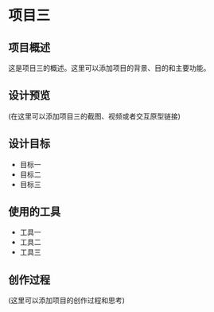 # 项目三

## 项目概述

这是项目三的概述。这里可以添加项目的背景、目的和主要功能。

## 设计预览

(在这里可以添加项目三的截图、视频或者交互原型链接)

## 设计目标

- 目标一
- 目标二
- 目标三

## 使用的工具

- 工具一
- 工具二
- 工具三

## 创作过程

(这里可以添加项目的创作过程和思考) 